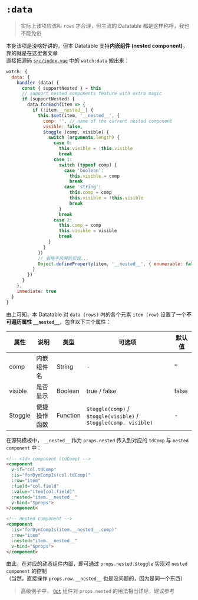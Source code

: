 # `:data`

> 实际上该项应该叫 `rows` 才合理，但主流的 Datatable 都是这样称呼，我也不能免俗

本身该项是没啥好讲的，但本 Datatable 支持**内嵌组件 (nested component)**，靠的就是在这里做文章  
直接把源码 [`src/index.vue`](https://github.com/OneWayTech/vue2-datatable/blob/master/src/index.vue) 中的 `watch:data` 搬出来：

```js
watch: {
  data: {
    handler (data) {
      const { supportNested } = this
      // support nested components feature with extra magic
      if (supportNested) {
        data.forEach(item => {
          if (!item.__nested__) {
            this.$set(item, '__nested__', {
              comp: '', // name of the current nested component
              visible: false,
              $toggle (comp, visible) {
                switch (arguments.length) {
                  case 0:
                    this.visible = !this.visible
                    break
                  case 1:
                    switch (typeof comp) {
                      case 'boolean':
                        this.visible = comp
                        break
                      case 'string':
                        this.comp = comp
                        this.visible = !this.visible
                        break
                    }
                    break
                  case 2:
                    this.comp = comp
                    this.visible = visible
                    break
                }
              }
            })
            // 省略手风琴的实现...
            Object.defineProperty(item, '__nested__', { enumerable: false })
          }
        })
      }
    },
    immediate: true
  }
}
```

由上可知，本 Datatable 对 `data (rows)` 内的各个元素 `item (row)` 设置了一个**不可遍历属性 `__nested__`**，包含以下三个属性：

| 属性 | 说明 | 类型 | 可选项 | 默认值 |
|---|---|---|---|---|
| comp | 内嵌组件名 | String | - | '' |
| visible | 是否显示 | Boolean | true / false | false |
| $toggle | 便捷操作函数 | Function | `$toggle(comp)` / `$toggle(visible)` / `$toggle(comp, visible)` | - |

在源码模板中， `__nested__` 作为 `props.nested` 传入到对应的 `tdComp` 与 `nested component` 中：

```html
<!-- <td> component (tdComp) -->
<component
  v-if="col.tdComp"
  :is="forDynCompIs(col.tdComp)"
  :row="item"
  :field="col.field"
  :value="item[col.field]"
  :nested="item.__nested__"
  v-bind="$props">
</component>

<!-- nested component -->
<component
  :is="forDynCompIs(item.__nested__.comp)"
  :row="item"
  :nested="item.__nested__"
  v-bind="$props">
</component>
```


由此，在对应的动态组件内部，即可通过 `props.nested.$toggle` 实现对 `nested component` 的控制  
（当然，直接操作 `props.row.__nested__` 也是没问题的，因为是同一个东西）

> 高级例子中， [`Opt`](https://github.com/OneWayTech/vue2-datatable/blob/master/examples/src/Advanced/comps/td-Opt.vue) 组件对 `props.nested` 的用法相当详尽，建议参考
